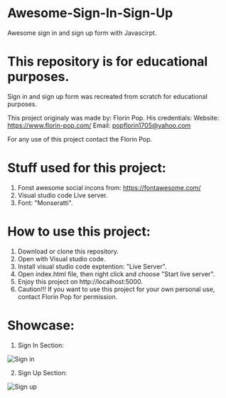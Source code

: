 # Awesome-Sign-In-Sign-Up
Awesome sign in and sign up form with Javascirpt.

# This repository is for educational purposes.

Sign in and sign up form was recreated from scratch for educational purposes.

This project originaly was made by: Florin Pop.
His credentials: 
Website: https://www.florin-pop.com/
Email: popflorin1705@yahoo.com

For any use of this project contact the Florin Pop.

# Stuff used for this project:

1. Fonst awesome social incons from: https://fontawesome.com/
2. Visual studio code Live server.
3. Font: "Monseratti".


# How to use this project:

1. Download or clone this repository.
2. Open with Visual studio code.
3. Install visual studio code exptention: "Live Server".
4. Open index.html file, then right click and choose "Start live server".
5. Enjoy this project on http://localhost:5000.
6. Caution!!! If you want to use this project for your own personal use, contact Florin Pop for permission.

# Showcase:

1. Sign In Section:

![Sign in]()

2. Sign Up Section:

![Sign up]()

